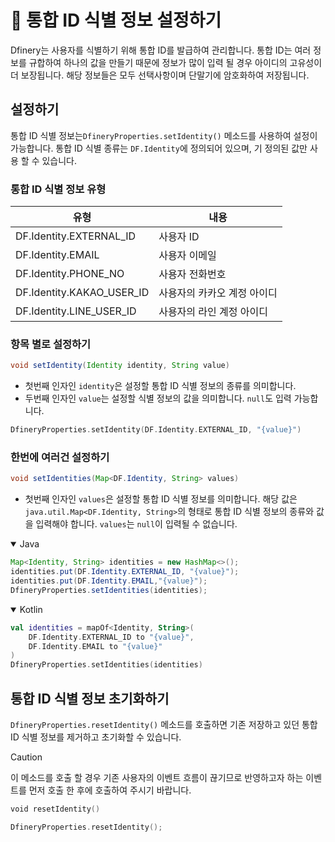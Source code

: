 # 🪪 통합 ID 식별 정보 설정하기

Dfinery는 사용자를 식별하기 위해 통합 ID를 발급하여 관리합니다. 통합 ID는 여러 정보를 규합하여 하나의 값을 만들기 때문에 정보가 많이 입력 될 경우 아이디의 고유성이 더 보장됩니다. 해당 정보들은 모두 선택사항이며 단말기에 암호화하여 저장됩니다.

## 설정하기
통합 ID 식별 정보는`DfineryProperties.setIdentity()` 메소드를 사용하여 설정이 가능합니다. 통합 ID 식별 종류는 `DF.Identity`에 정의되어 있으며, 기 정의된 값만 사용 할 수 있습니다.

### 통합 ID 식별 정보 유형
|유형|내용|
|---|---|
|DF.Identity.EXTERNAL_ID|사용자 ID|
|DF.Identity.EMAIL|사용자 이메일|
|DF.Identity.PHONE_NO|사용자 전화번호|
|DF.Identity.KAKAO_USER_ID|사용자의 카카오 계정 아이디|
|DF.Identity.LINE_USER_ID|사용자의 라인 계정 아이디|

### 항목 별로 설정하기

```java
void setIdentity(Identity identity, String value)
```
    
- 첫번째 인자인 `identity`은 설정할 통합 ID 식별 정보의 종류를 의미합니다.
-  두번째 인자인 `value`는 설정할 식별 정보의 값을 의미합니다. `null`도 입력 가능합니다.

```kotlin
DfineryProperties.setIdentity(DF.Identity.EXTERNAL_ID, "{value}")
```

### 한번에 여러건 설정하기

```java
void setIdentities(Map<DF.Identity, String> values)
```

- 첫번째 인자인 `values`은 설정할 통합 ID 식별 정보를 의미합니다. 해당 값은 `java.util.Map<DF.Identity, String>`의 형태로 통합 ID 식별 정보의 종류와 값을 입력해야 합니다. `values`는 `null`이 입력될 수 없습니다.

<details open>
<summary>Java</summary>

```java
Map<Identity, String> identities = new HashMap<>();
identities.put(DF.Identity.EXTERNAL_ID, "{value}");
identities.put(DF.Identity.EMAIL,"{value}");
DfineryProperties.setIdentities(identities);
```

</details>
<details open>
<summary open >Kotlin</summary>

```kotlin
val identities = mapOf<Identity, String>(
    DF.Identity.EXTERNAL_ID to "{value}", 
    DF.Identity.EMAIL to "{value}"
)
DfineryProperties.setIdentities(identities)
```

</details>

## 통합 ID 식별 정보 초기화하기
`DfineryProperties.resetIdentity()` 메소드를 호출하면 기존 저장하고 있던 통합 ID 식별 정보를 제거하고 초기화할 수 있습니다.

> [!CAUTION]
> 이 메소드를 호출 할 경우 기존 사용자의 이벤트 흐름이 끊기므로 반영하고자 하는 이벤트를 먼저 호출 한 후에 호출하여 주시기 바랍니다.

```kotlin
void resetIdentity()
```
```kotlin
DfineryProperties.resetIdentity();
```
